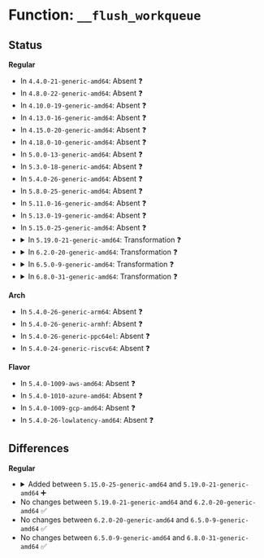 # Function: <code>__flush_workqueue</code>

## Status
<b>Regular</b>
<ul>
<li>
In <code>4.4.0-21-generic-amd64</code>: Absent ❓
</li>
<li>
In <code>4.8.0-22-generic-amd64</code>: Absent ❓
</li>
<li>
In <code>4.10.0-19-generic-amd64</code>: Absent ❓
</li>
<li>
In <code>4.13.0-16-generic-amd64</code>: Absent ❓
</li>
<li>
In <code>4.15.0-20-generic-amd64</code>: Absent ❓
</li>
<li>
In <code>4.18.0-10-generic-amd64</code>: Absent ❓
</li>
<li>
In <code>5.0.0-13-generic-amd64</code>: Absent ❓
</li>
<li>
In <code>5.3.0-18-generic-amd64</code>: Absent ❓
</li>
<li>
In <code>5.4.0-26-generic-amd64</code>: Absent ❓
</li>
<li>
In <code>5.8.0-25-generic-amd64</code>: Absent ❓
</li>
<li>
In <code>5.11.0-16-generic-amd64</code>: Absent ❓
</li>
<li>
In <code>5.13.0-19-generic-amd64</code>: Absent ❓
</li>
<li>
In <code>5.15.0-25-generic-amd64</code>: Absent ❓
</li>
<li>
<details>
<summary>In <code>5.19.0-21-generic-amd64</code>: Transformation ❓</summary>

```c
void __flush_workqueue(struct workqueue_struct * wq)
```

```json
{
  "name": "__flush_workqueue",
  "collision_type": "Unique Global",
  "inline_type": "No",
  "funcs": [
    {
      "addr": 0,
      "name": "__flush_workqueue",
      "external": true,
      "loc": "kernel/workqueue.c:2797",
      "file": "kernel/workqueue.c",
      "inline": "seen, unknown",
      "caller_inline": [],
      "caller_func": [
        "kernel/workqueue.c:drain_workqueue",
        "kernel/cgroup/cgroup-v1.c:cgroup1_pidlist_destroy_all",
        "kernel/cgroup/cpuset.c:cpuset_write_resmask",
        "kernel/cgroup/cpuset.c:cpuset_write_resmask",
        "kernel/cgroup/cpuset.c:cpuset_post_attach",
        "fs/fs-writeback.c:cgroup_writeback_umount",
        "fs/ext4/super.c:ext4_sync_fs",
        "block/bio-integrity.c:blk_flush_integrity",
        "drivers/rapidio/rio.c:rio_init_mports",
        "drivers/acpi/osl.c:acpi_os_wait_events_complete",
        "drivers/acpi/osl.c:acpi_os_wait_events_complete",
        "drivers/acpi/ec.c:__acpi_ec_flush_work",
        "drivers/acpi/ec.c:__acpi_ec_flush_work",
        "drivers/acpi/thermal.c:acpi_thermal_suspend",
        "drivers/acpi/thermal.c:acpi_thermal_remove",
        "drivers/iommu/io-pgfault.c:iopf_queue_flush_dev",
        "drivers/scsi/hosts.c:scsi_flush_work",
        "drivers/scsi/hosts.c:scsi_remove_host",
        "drivers/vfio/virqfd.c:vfio_virqfd_disable",
        "drivers/usb/dwc2/hcd.c:dwc2_hcd_free",
        "drivers/md/md.c:md_open",
        "drivers/md/md.c:__md_stop",
        "drivers/md/md.c:__md_stop_writes",
        "drivers/md/md.c:md_alloc",
        "drivers/md/md.c:action_store",
        "drivers/md/md.c:flush_rdev_wq",
        "drivers/md/dm.c:dm_internal_suspend_fast",
        "drivers/md/dm.c:__dm_suspend",
        "drivers/md/dm.c:local_exit",
        "drivers/md/dm-kcopyd.c:dm_kcopyd_client_flush",
        "drivers/edac/wq.c:edac_workqueue_teardown",
        "drivers/edac/wq.c:edac_stop_work",
        "net/sched/cls_api.c:unregister_tcf_proto_ops"
      ]
    }
  ],
  "symbols": [
    {
      "addr": 18446744071593872022,
      "name": "__flush_workqueue.cold",
      "section": ".text",
      "bind": "STB_LOCAL",
      "size": 21
    },
    {
      "addr": 18446744071579836288,
      "name": "__flush_workqueue",
      "section": ".text",
      "bind": "STB_GLOBAL",
      "size": 977
    }
  ]
}
```
</details>
</li>
<li>
<details>
<summary>In <code>6.2.0-20-generic-amd64</code>: Transformation ❓</summary>

```c
void __flush_workqueue(struct workqueue_struct * wq)
```

```json
{
  "name": "__flush_workqueue",
  "collision_type": "Unique Global",
  "inline_type": "No",
  "funcs": [
    {
      "addr": 0,
      "name": "__flush_workqueue",
      "external": true,
      "loc": "kernel/workqueue.c:2797",
      "file": "kernel/workqueue.c",
      "inline": "seen, unknown",
      "caller_inline": [],
      "caller_func": [
        "kernel/workqueue.c:drain_workqueue",
        "kernel/cgroup/cgroup-v1.c:cgroup1_pidlist_destroy_all",
        "kernel/cgroup/cpuset.c:cpuset_write_resmask",
        "kernel/cgroup/cpuset.c:cpuset_write_resmask",
        "kernel/cgroup/cpuset.c:cpuset_post_attach",
        "fs/fs-writeback.c:cgroup_writeback_umount",
        "fs/ext4/super.c:ext4_sync_fs",
        "block/bio-integrity.c:blk_flush_integrity",
        "drivers/pci/doe.c:pci_doe_flush_mb",
        "drivers/rapidio/rio.c:rio_init_mports",
        "drivers/acpi/osl.c:acpi_os_wait_events_complete",
        "drivers/acpi/osl.c:acpi_os_wait_events_complete",
        "drivers/acpi/ec.c:__acpi_ec_flush_work",
        "drivers/acpi/ec.c:__acpi_ec_flush_work",
        "drivers/acpi/thermal.c:acpi_thermal_suspend",
        "drivers/acpi/thermal.c:acpi_thermal_remove",
        "drivers/iommu/io-pgfault.c:iopf_queue_flush_dev",
        "drivers/scsi/hosts.c:scsi_flush_work",
        "drivers/scsi/hosts.c:scsi_remove_host",
        "drivers/usb/dwc2/hcd.c:dwc2_hcd_free",
        "drivers/md/md.c:__md_stop",
        "drivers/md/md.c:__md_stop_writes",
        "drivers/md/md.c:md_alloc",
        "drivers/md/md.c:md_alloc",
        "drivers/md/md.c:action_store",
        "drivers/md/md.c:flush_rdev_wq",
        "drivers/md/dm.c:dm_internal_suspend_fast",
        "drivers/md/dm.c:__dm_suspend",
        "drivers/md/dm-kcopyd.c:dm_kcopyd_client_flush",
        "drivers/edac/wq.c:edac_stop_work",
        "net/sched/cls_api.c:unregister_tcf_proto_ops"
      ]
    }
  ],
  "symbols": [
    {
      "addr": 18446744071595976120,
      "name": "__flush_workqueue.cold",
      "section": ".text",
      "bind": "STB_LOCAL",
      "size": 21
    },
    {
      "addr": 18446744071579970992,
      "name": "__flush_workqueue",
      "section": ".text",
      "bind": "STB_GLOBAL",
      "size": 977
    }
  ]
}
```
</details>
</li>
<li>
<details>
<summary>In <code>6.5.0-9-generic-amd64</code>: Transformation ❓</summary>

```c
void __flush_workqueue(struct workqueue_struct * wq)
```

```json
{
  "name": "__flush_workqueue",
  "collision_type": "Unique Global",
  "inline_type": "No",
  "funcs": [
    {
      "addr": 0,
      "name": "__flush_workqueue",
      "external": true,
      "loc": "kernel/workqueue.c:3113",
      "file": "kernel/workqueue.c",
      "inline": "seen, unknown",
      "caller_inline": [],
      "caller_func": [
        "kernel/workqueue.c:drain_workqueue",
        "kernel/cgroup/cgroup-v1.c:cgroup1_pidlist_destroy_all",
        "kernel/cgroup/cpuset.c:cpuset_write_resmask",
        "kernel/cgroup/cpuset.c:cpuset_write_resmask",
        "kernel/cgroup/cpuset.c:cpuset_post_attach",
        "fs/fs-writeback.c:cgroup_writeback_umount",
        "fs/ext4/super.c:ext4_sync_fs",
        "block/bio-integrity.c:blk_flush_integrity",
        "drivers/rapidio/rio.c:rio_init_mports",
        "drivers/acpi/osl.c:acpi_os_wait_events_complete",
        "drivers/acpi/osl.c:acpi_os_wait_events_complete",
        "drivers/acpi/ec.c:acpi_ec_remove_query_handler",
        "drivers/acpi/ec.c:__acpi_ec_flush_work",
        "drivers/acpi/ec.c:__acpi_ec_flush_work",
        "drivers/acpi/thermal.c:acpi_thermal_suspend",
        "drivers/acpi/thermal.c:acpi_thermal_remove",
        "drivers/iommu/io-pgfault.c:iopf_queue_flush_dev",
        "drivers/scsi/hosts.c:scsi_flush_work",
        "drivers/scsi/hosts.c:scsi_remove_host",
        "drivers/usb/dwc2/hcd.c:dwc2_hcd_free",
        "drivers/md/md.c:__md_stop",
        "drivers/md/md.c:__md_stop_writes",
        "drivers/md/md.c:md_alloc",
        "drivers/md/md.c:action_store",
        "drivers/md/dm.c:dm_internal_suspend_fast",
        "drivers/md/dm.c:__dm_suspend",
        "drivers/md/dm-kcopyd.c:dm_kcopyd_client_flush",
        "drivers/edac/wq.c:edac_stop_work",
        "net/sched/cls_api.c:unregister_tcf_proto_ops"
      ]
    }
  ],
  "symbols": [
    {
      "addr": 18446744071596493535,
      "name": "__flush_workqueue.cold",
      "section": ".text",
      "bind": "STB_LOCAL",
      "size": 21
    },
    {
      "addr": 18446744071580021056,
      "name": "__flush_workqueue",
      "section": ".text",
      "bind": "STB_GLOBAL",
      "size": 990
    }
  ]
}
```
</details>
</li>
<li>
<details>
<summary>In <code>6.8.0-31-generic-amd64</code>: Transformation ❓</summary>

```c
void __flush_workqueue(struct workqueue_struct * wq)
```

```json
{
  "name": "__flush_workqueue",
  "collision_type": "Unique Global",
  "inline_type": "No",
  "funcs": [
    {
      "addr": 0,
      "name": "__flush_workqueue",
      "external": true,
      "loc": "kernel/workqueue.c:3134",
      "file": "kernel/workqueue.c",
      "inline": "seen, unknown",
      "caller_inline": [],
      "caller_func": [
        "kernel/workqueue.c:drain_workqueue",
        "kernel/cgroup/cgroup-v1.c:cgroup1_pidlist_destroy_all",
        "kernel/cgroup/cpuset.c:cpuset_write_resmask",
        "kernel/cgroup/cpuset.c:cpuset_write_resmask",
        "kernel/cgroup/cpuset.c:cpuset_post_attach",
        "fs/fs-writeback.c:cgroup_writeback_umount",
        "fs/ext4/super.c:ext4_sync_fs",
        "block/bio-integrity.c:blk_flush_integrity",
        "drivers/rapidio/rio.c:rio_init_mports",
        "drivers/acpi/osl.c:acpi_os_wait_events_complete",
        "drivers/acpi/osl.c:acpi_os_wait_events_complete",
        "drivers/acpi/ec.c:acpi_ec_remove_query_handler",
        "drivers/acpi/ec.c:__acpi_ec_flush_work",
        "drivers/acpi/ec.c:__acpi_ec_flush_work",
        "drivers/acpi/thermal.c:acpi_thermal_suspend",
        "drivers/acpi/thermal.c:acpi_thermal_remove",
        "drivers/acpi/thermal.c:acpi_thermal_add",
        "drivers/iommu/io-pgfault.c:iopf_queue_flush_dev",
        "drivers/scsi/hosts.c:scsi_flush_work",
        "drivers/scsi/hosts.c:scsi_remove_host",
        "drivers/usb/dwc2/hcd.c:dwc2_hcd_free",
        "drivers/md/md.c:md_alloc",
        "drivers/md/dm.c:dm_internal_suspend_fast",
        "drivers/md/dm.c:__dm_suspend",
        "drivers/md/dm-kcopyd.c:dm_kcopyd_client_flush",
        "drivers/edac/wq.c:edac_stop_work",
        "net/sched/cls_api.c:unregister_tcf_proto_ops"
      ]
    }
  ],
  "symbols": [
    {
      "addr": 18446744071597390379,
      "name": "__flush_workqueue.cold",
      "section": ".text",
      "bind": "STB_LOCAL",
      "size": 21
    },
    {
      "addr": 18446744071580062704,
      "name": "__flush_workqueue",
      "section": ".text",
      "bind": "STB_GLOBAL",
      "size": 990
    }
  ]
}
```
</details>
</li>
</ul>
<b>Arch</b>
<ul>
<li>
In <code>5.4.0-26-generic-arm64</code>: Absent ❓
</li>
<li>
In <code>5.4.0-26-generic-armhf</code>: Absent ❓
</li>
<li>
In <code>5.4.0-26-generic-ppc64el</code>: Absent ❓
</li>
<li>
In <code>5.4.0-24-generic-riscv64</code>: Absent ❓
</li>
</ul>
<b>Flavor</b>
<ul>
<li>
In <code>5.4.0-1009-aws-amd64</code>: Absent ❓
</li>
<li>
In <code>5.4.0-1010-azure-amd64</code>: Absent ❓
</li>
<li>
In <code>5.4.0-1009-gcp-amd64</code>: Absent ❓
</li>
<li>
In <code>5.4.0-26-lowlatency-amd64</code>: Absent ❓
</li>
</ul>

## Differences
<b>Regular</b>
<ul>
<li>
<details>
<summary>Added between <code>5.15.0-25-generic-amd64</code> and <code>5.19.0-21-generic-amd64</code> ➕</summary>

```c
void __flush_workqueue(struct workqueue_struct * wq)
```
</details>
</li>
<li>
No changes between <code>5.19.0-21-generic-amd64</code> and <code>6.2.0-20-generic-amd64</code> ✅
</li>
<li>
No changes between <code>6.2.0-20-generic-amd64</code> and <code>6.5.0-9-generic-amd64</code> ✅
</li>
<li>
No changes between <code>6.5.0-9-generic-amd64</code> and <code>6.8.0-31-generic-amd64</code> ✅
</li>
</ul>
